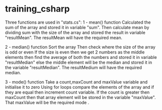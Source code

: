 # training_csharp
Three functions are used in "stats.cs":
1 - mean() function 
  Calculated the sum of the array and stored it in variable "sum".
  Then calculate mean by dividing sum with the size of the array and stored the result in variable "resultMean".
  The resultMean will have the required mean.
  
2 - median() function
  Sort the array
  Then check where the size of the array is odd or even
  If the size is even then we get 2 numbers as the middle elements then find the average of both the numbers and stored it in variable "resultMedian"
  else the middle element will be the median and stored it in the variable "resultMedian".
  The resultMedium will have the required median.
  
3 - mode() function
  Take a count,maxCount and maxValue variable and initialise it to zero
  Using for loops compare the elements of the array and if they are equal then increment count variable.
  If the count is greater then maxCount then that array element will be stored in the variable "maxValue".
  That maxValue will be the required mode .
  
